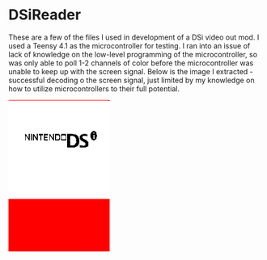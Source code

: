 # DSiReader

These are a few of the files I used in development of a DSi video out mod. I used a Teensy 4.1 as the microcontroller for testing. I ran into an issue of lack of knowledge on the low-level programming of the microcontroller, so was only able to poll 1-2 channels of color before the microcontroller was unable to keep up with the screen signal. Below is the image I extracted - successful decoding o the screen signal, just limited by my knowledge on how to utilize microcontrollers to their full potential.

![alt text](https://github.com/Gymnast544/DSiReader/blob/main/1%20bit%20shots/1/test.png?raw=true)
